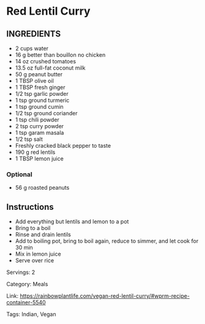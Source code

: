 # Red Lentil Curry

## INGREDIENTS

- 2 cups water
- 16 g better than bouillon no chicken
- 14 oz crushed tomatoes
- 13.5 oz full-fat coconut milk
- 50 g peanut butter
- 1 TBSP olive oil
- 1 TBSP fresh ginger
- 1/2 tsp garlic powder
- 1 tsp ground turmeric
- 1 tsp ground cumin
- 1/2 tsp ground coriander
- 1 tsp chili powder
- 2 tsp curry powder
- 1 tsp garam masala
- 1/2 tsp salt
- Freshly cracked black pepper to taste
- 190 g red lentils
- 1 TBSP lemon juice

### Optional

- 56 g roasted peanuts

## Instructions

- Add everything but lentils and lemon to a pot
- Bring to a boil
- Rinse and drain lentils
- Add to boiling pot, bring to boil again, reduce to simmer, and let cook for 30 min
- Mix in lemon juice
- Serve over rice

Servings: 2

Category: Meals

Link: https://rainbowplantlife.com/vegan-red-lentil-curry/#wprm-recipe-container-5540

Tags: Indian, Vegan

